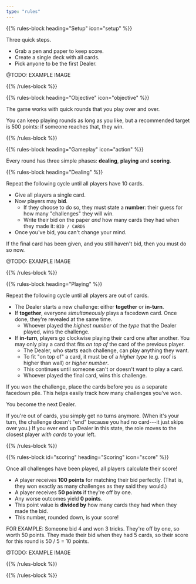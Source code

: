 ```yaml
---
type: "rules"
---
```


{{% rules-block heading="Setup" icon="setup" %}}

Three quick steps.

* Grab a pen and paper to keep score. 
* Create a single deck with all cards.
* Pick anyone to be the first Dealer.

@TODO: EXAMPLE IMAGE

{{% /rules-block %}}

{{% rules-block heading="Objective" icon="objective" %}}

The game works with quick rounds that you play over and over.

You can keep playing rounds as long as you like, but a recommended target is 500 points: if someone reaches that, they win.

{{% /rules-block %}}

{{% rules-block heading="Gameplay" icon="action" %}}

Every round has three simple phases: **dealing**, **playing** and **scoring**.

{{% rules-block heading="Dealing" %}}

Repeat the following cycle until all players have 10 cards.

* Give all players a single card.
* Now players may **bid**. 
  * If they choose to do so, they must state a **number**: their guess for how many "challenges" they will win.
  * Write their bid on the paper _and_ how many cards they had when they made it: `BID / CARDS`
* Once you've bid, you can't change your mind. 

If the final card has been given, and you still haven't bid, then you must do so now.

@TODO: EXAMPLE IMAGE

{{% /rules-block %}}

{{% rules-block heading="Playing" %}}

Repeat the following cycle until all players are out of cards.

* The Dealer starts a new challenge: either **together** or **in-turn**.
* If **together**, everyone _simultaneously_ plays a facedown card. Once done, they're revealed at the same time.
  * Whoever played the _highest number_ of the _type_ that the Dealer played, wins the challenge.
* If **in-turn**, players go clockwise playing their card one after another. You may only play a card that fits _on top of_ the card of the previous player.
  * The Dealer, who starts each challenge, can play anything they want.
  * To fit "on top of" a card, it must be of a _higher type_ (e.g. roof is higher than wall) or _higher number_.
  * This continues until someone can't or doesn't want to play a card.
  * Whoever played the final card, wins this challenge. 

If you won the challenge, place the cards before you as a separate facedown pile. This helps easily track how many challenges you've won.

You become the next Dealer.

If you're out of cards, you simply get no turns anymore. (When it's your turn, the challenge doesn't "end" because you had no card---it just skips over you.) If you ever end up Dealer in this state, the role moves to the closest player _with cards_ to your left.

{{% /rules-block %}}

{{% rules-block id="scoring" heading="Scoring" icon="score" %}}

Once all challenges have been played, all players calculate their score!

* A player receives **100 points** for matching their bid perfectly. (That is, they won exactly as many challenges as they said they would.)
* A player receives **50 points** if they're off by one. 
* Any worse outcomes yield **0 points**.
* This point value is **divided by** how many cards they had when they made the bid.
* This number, rounded down, is your score!

FOR EXAMPLE: Someone bid 4 and won 3 tricks. They're off by one, so worth 50 points. They made their bid when they had 5 cards, so their score for this round is 50 / 5 = 10 points.

@TODO: EXAMPLE IMAGE

{{% /rules-block %}}

{{% /rules-block %}}